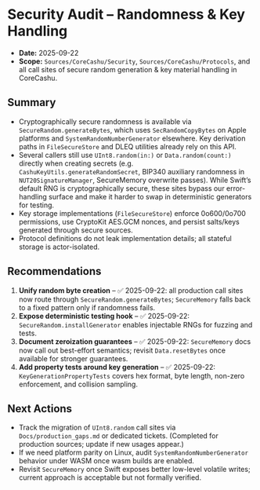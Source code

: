 # Security Audit – Randomness & Key Handling

- **Date:** 2025-09-22
- **Scope:** `Sources/CoreCashu/Security`, `Sources/CoreCashu/Protocols`, and all call sites of secure random generation & key material handling in CoreCashu.

## Summary

- Cryptographically secure randomness is available via `SecureRandom.generateBytes`, which uses `SecRandomCopyBytes` on Apple platforms and `SystemRandomNumberGenerator` elsewhere. Key derivation paths in `FileSecureStore` and DLEQ utilities already rely on this API.
- Several callers still use `UInt8.random(in:)` or `Data.random(count:)` directly when creating secrets (e.g. `CashuKeyUtils.generateRandomSecret`, BIP340 auxiliary randomness in `NUT20SignatureManager`, SecureMemory overwrite passes). While Swift’s default RNG is cryptographically secure, these sites bypass our error-handling surface and make it harder to swap in deterministic generators for testing.
- Key storage implementations (`FileSecureStore`) enforce 0o600/0o700 permissions, use CryptoKit AES.GCM nonces, and persist salts/keys generated through secure sources.
- Protocol definitions do not leak implementation details; all stateful storage is actor-isolated.

## Recommendations

1. **Unify random byte creation** – ✅ 2025-09-22: all production call sites now route through `SecureRandom.generateBytes`; `SecureMemory` falls back to a fixed pattern only if randomness fails.
2. **Expose deterministic testing hook** – ✅ 2025-09-22: `SecureRandom.installGenerator` enables injectable RNGs for fuzzing and tests.
3. **Document zeroization guarantees** – ✅ 2025-09-22: `SecureMemory` docs now call out best-effort semantics; revisit `Data.resetBytes` once available for stronger guarantees.
4. **Add property tests around key generation** – ✅ 2025-09-22: `KeyGenerationPropertyTests` covers hex format, byte length, non-zero enforcement, and collision sampling.

## Next Actions

- Track the migration of `UInt8.random` call sites via `Docs/production_gaps.md` or dedicated tickets. (Completed for production sources; update if new usages appear.)
- If we need platform parity on Linux, audit `SystemRandomNumberGenerator` behavior under WASM once wasm builds are enabled.
- Revisit `SecureMemory` once Swift exposes better low-level volatile writes; current approach is acceptable but not formally verified.
